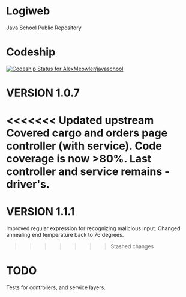 # Logiweb
Java School Public Repository

# Codeship
[![Codeship Status for AlexMeowler/javaschool](https://app.codeship.com/projects/ae9cc548-5107-43bc-a4c0-60ee813c0211/status?branch=main)](https://app.codeship.com/projects/423888)

# VERSION 1.0.7

<<<<<<< Updated upstream
Covered cargo and orders page controller (with service). Code coverage is now >80%. Last controller and service remains - driver's.
=======
# VERSION 1.1.1

Improved regular expression for  recognizing malicious input. Changed annealing end temperature back to 76 degrees.
>>>>>>> Stashed changes

# TODO

Tests for controllers, and service layers.